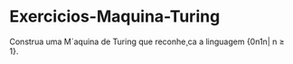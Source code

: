 # Exercicios-Maquina-Turing


Construa uma M´aquina de Turing que reconhe¸ca a linguagem {0n1n| n ≥ 1}.

